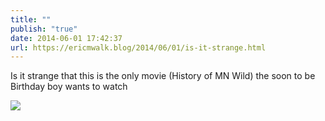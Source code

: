 ```yaml
---
title: ""
publish: "true"
date: 2014-06-01 17:42:37
url: https://ericmwalk.blog/2014/06/01/is-it-strange.html
---
```


Is it strange that this is the only movie (History of MN Wild) the soon to be Birthday boy wants to watch

![](https://ericmwalk.blog/uploads/2022/68e59950e7.jpg)